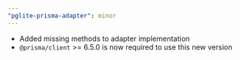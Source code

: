 ```yaml
---
"pglite-prisma-adapter": minor
---
```


- Added missing methods to adapter implementation
- `@prisma/client` >= 6.5.0 is now required to use this new version
